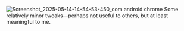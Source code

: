 ![Screenshot_2025-05-14-14-54-53-450_com android chrome](https://github.com/user-attachments/assets/1dd55fa8-efcd-4981-b0cf-07870a9f6413)
Some relatively minor tweaks—perhaps not useful to others, but at least meaningful to me.
